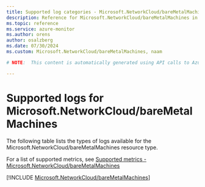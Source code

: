```yaml
---
title: Supported log categories - Microsoft.NetworkCloud/bareMetalMachines
description: Reference for Microsoft.NetworkCloud/bareMetalMachines in Azure Monitor Logs.
ms.topic: reference
ms.service: azure-monitor
ms.author: orens
author: osalzberg
ms.date: 07/30/2024
ms.custom: Microsoft.NetworkCloud/bareMetalMachines, naam

# NOTE:  This content is automatically generated using API calls to Azure. Any edits made on these files will be overwritten in the next run of the script. 

---
```





# Supported logs for Microsoft.NetworkCloud/bareMetalMachines  
The following table lists the types of logs available for the Microsoft.NetworkCloud/bareMetalMachines resource type.
  
  
  
For a list of supported metrics, see [Supported metrics - Microsoft.NetworkCloud/bareMetalMachines](../supported-metrics/microsoft-networkcloud-baremetalmachines-metrics.md)  
  

  
[!INCLUDE [Microsoft.NetworkCloud/bareMetalMachines](./includes/microsoft-networkcloud-baremetalmachines-logs-include.md)]  
  

